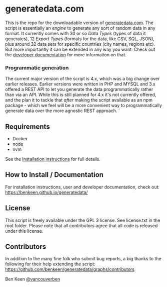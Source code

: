 # generatedata.com

This is the repo for the downloadable version of [generatedata.com](https://generatedata.com). The script is essentially
an _engine_ to generate any sort of random data in any format. It currently comes with 30 or
so _Data Types_ (types of data it generates), 12 _Export Types_ (formats for the data, like CSV, SQL, JSON), plus
around 32 data sets for specific countries (city names, regions etc). But more importantly it can be extended in any
way you want. Check out the [developer documentation](https://benkeen.github.io/generatedata/developerdoc/intro/) for more
information on that.

### Programmatic generation

The current major version of the script is 4.x, which was a big change over earlier releases. Earlier versions were written
in PHP and MYSQL and 3.x offered a REST API to let you generate the data programmatically rather than via an API. While this is
still planned for 4.x it's not currently offered, and the plan it to tackle that _after_ making the script available
as an npm package - which we feel will be a more convenient way to programmatically generate data over the more agnostic
REST approach.
`

## Requirements

- Docker
- node
- nvm

See the [Installation instructions](https://benkeen.github.io/generatedata/userdoc/installation/intro) for full details.

## How to Install / Documentation

For installation instructions, user and developer documentation, check out:
https://benkeen.github.io/generatedata/

## License

This script is freely available under the GPL 3 license. See license.txt in the root folder. Please note that all
contributors agree that all code is released under this license.

## Contributors

In addition to the many fine folk who submit bug reports, a big thanks to the following for their help extending the script:
https://github.com/benkeen/generatedata/graphs/contributors

Ben Keen
[@vancouverben](https://twitter.com/#!/vancouverben)
